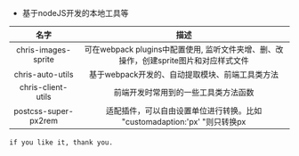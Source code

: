 + 基于nodeJS开发的本地工具等

|名字|描述|
|:---:|:----:|
|chris-images-sprite |可在webpack plugins中配置使用, 监听文件夹增、删、改操作，创建sprite图片和对应样式文件|
|chris-auto-utils |基于webpack开发的、自动提取模块、前端工具类方法|
|chris-client-utils |前端开发时常用到的一些工具类方法函数|
|postcss-super-px2rem |适配插件，可以自由设置单位进行转换。比如 "customadaption:'px' "则只转换px|


`if you like it, thank you.`

[^_^]:
    如果你喜欢，奖励作者一杯咖啡吧。~
    
[^_^]:
    <img align="left" width="135" height="auto" title="Please give me a cup of coffee" src="https://github.com/host166/chris-npm-scripts/blob/master/library/WechatIGM2.jpeg" />